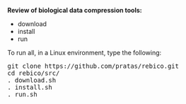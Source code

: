 <b>Review of biological data compression tools:</b>
<ul> 
	<li>download</li>
	<li>install</li>
	<li>run</li>
</ul>

To run all, in a Linux environment, type the following:
<pre>
git clone https://github.com/pratas/rebico.git
cd rebico/src/
. download.sh
. install.sh
. run.sh
</pre>
